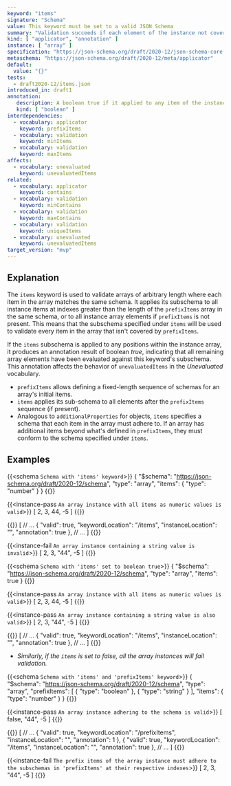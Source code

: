 ```yaml
---
keyword: "items"
signature: "Schema"
value: This keyword must be set to a valid JSON Schema
summary: "Validation succeeds if each element of the instance not covered by [`prefixItems`](/2020-12/applicator/prefixItems) validates against this schema."
kind: [ "applicator", "annotation" ]
instance: [ "array" ]
specification: "https://json-schema.org/draft/2020-12/json-schema-core.html#section-10.3.1.2"
metaschema: "https://json-schema.org/draft/2020-12/meta/applicator"
default:
  value: "{}"
tests:
  - draft2020-12/items.json
introduced_in: draft1
annotation:
   description: A boolean true if it applied to any item of the instance
   kind: [ "boolean" ]
interdependencies:
  - vocabulary: applicator
    keyword: prefixItems
  - vocabulary: validation
    keyword: minItems
  - vocabulary: validation
    keyword: maxItems
affects:
  - vocabulary: unevaluated
    keyword: unevaluatedItems
related:
  - vocabulary: applicator
    keyword: contains
  - vocabulary: validation
    keyword: minContains
  - vocabulary: validation
    keyword: maxContains
  - vocabulary: validation
    keyword: uniqueItems
  - vocabulary: unevaluated
    keyword: unevaluatedItems
target_version: "mvp"
---
```


## Explanation

The `items` keyword is used to validate arrays of arbitrary length where each item in the array matches the same schema. It applies its subschema to all instance items at indexes greater than the length of the `prefixItems` array in the same schema, or to all instance array elements if `prefixItems` is not present. This means that the subschema specified under `items` will be used to validate every item in the array that isn't covered by `prefixItems`.

If the `items` subschema is applied to any positions within the instance array, it produces an annotation result of boolean *true*, indicating that all remaining array elements have been evaluated against this keyword's subschema. This annotation affects the behavior of `unevaluatedItems` in the *Unevaluated* vocabulary.

* `prefixItems` allows defining a fixed-length sequence of schemas for an array's initial items.
* `items` applies its sub-schema to all elements after the `prefixItems` sequence (if present).
* Analogous to `additionalProperties` for objects, `items` specifies a schema that each item in the array must adhere to. If an array has additional items beyond what's defined in `prefixItems`, they must conform to the schema specified under `items`.

## Examples

{{<schema `Schema with 'items' keyword`>}}
{
  "$schema": "https://json-schema.org/draft/2020-12/schema",
  "type": "array",
  "items": { "type": "number" }
}
{{</schema>}}

{{<instance-pass `An array instance with all items as numeric values is valid`>}}
[ 2, 3, 44, -5 ]
{{</instance-pass>}}

{{<instance-annotation>}}
[
  // ...
  {
    "valid": true,
    "keywordLocation": "/items",
    "instanceLocation": "",
    "annotation": true
  },
  // ...
]
{{</instance-annotation>}}

{{<instance-fail `An array instance containing a string value is invalid`>}}
[ 2, 3, "44", -5 ]
{{</instance-fail>}}

{{<schema `Schema with 'items' set to boolean true`>}}
{
  "$schema": "https://json-schema.org/draft/2020-12/schema",
  "type": "array",
  "items": true
}
{{</schema>}}

{{<instance-pass `An array instance with all items as numeric values is valid`>}}
[ 2, 3, 44, -5 ]
{{</instance-pass>}}

{{<instance-pass `An array instance containing a string value is also valid`>}}
[ 2, 3, "44", -5 ]
{{</instance-pass>}}

{{<instance-annotation>}}
[
  // ...
  {
    "valid": true,
    "keywordLocation": "/items",
    "instanceLocation": "",
    "annotation": true
  },
  // ...
]
{{</instance-annotation>}}
* _Similarly, if the `items` is set to false, all the array instances will fail validation._

{{<schema `Schema with 'items' and 'prefixItems' keyword`>}}
{
  "$schema": "https://json-schema.org/draft/2020-12/schema",
  "type": "array",
  "prefixItems": [
    { "type": "boolean" },
    { "type": "string" }
  ],
  "items": { "type": "number" }
}
{{</schema>}}

{{<instance-pass `An array instance adhering to the schema is valid`>}}
[ false, "44", -5 ]
{{</instance-pass>}}

{{<instance-annotation>}}
[
  // ...
  {
    "valid": true,
    "keywordLocation": "/prefixItems",
    "instanceLocation": "",
    "annotation": 1
  },
  {
    "valid": true,
    "keywordLocation": "/items",
    "instanceLocation": "",
    "annotation": true
  },
  // ...
]
{{</instance-annotation>}}

{{<instance-fail `The prefix items of the array instance must adhere to the subschemas in 'prefixItems' at their respective indexes`>}}
[ 2, 3, "44", -5 ]
{{</instance-fail>}}
